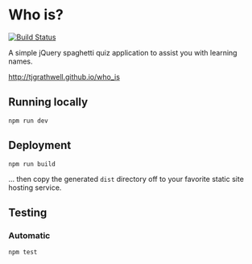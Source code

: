 # Who is?

[![Build Status](https://travis-ci.org/tjgrathwell/who_is.png)](https://travis-ci.org/tjgrathwell/who_is)

A simple jQuery spaghetti quiz application to assist you with learning names.

http://tjgrathwell.github.io/who_is

## Running locally

`npm run dev`

## Deployment

`npm run build`

... then copy the generated `dist` directory off to your favorite static site hosting service.

## Testing

### Automatic

`npm test`
